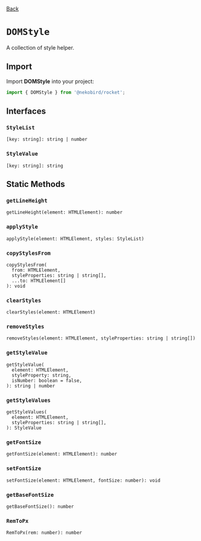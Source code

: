 [Back](../index.md)

# `DOMStyle`

A collection of style helper.

## Import

Import **DOMStyle** into your project:

```typescript
import { DOMStyle } from '@nekobird/rocket';
```

## Interfaces

### `StyleList`

`[key: string]: string | number`

### `StyleValue`

`[key: string]: string`

## Static Methods

### `getLineHeight`

`getLineHeight(element: HTMLElement): number`

### `applyStyle`

`applyStyle(element: HTMLElement, styles: StyleList)`

### `copyStylesFrom`

```
copyStylesFrom(
  from: HTMLElement,
  styleProperties: string | string[],
  ...to: HTMLElement[]
): void
```

### `clearStyles`

`clearStyles(element: HTMLElement)`

### `removeStyles`

`removeStyles(element: HTMLElement, styleProperties: string | string[])`

### `getStyleValue`

```
getStyleValue(
  element: HTMLElement,
  styleProperty: string,
  isNumber: boolean = false,
): string | number
```

### `getStyleValues`

```
getStyleValues(
  element: HTMLElement,
  styleProperties: string | string[],
): StyleValue
```

### `getFontSize`

`getFontSize(element: HTMLElement): number`

### `setFontSize`

`setFontSize(element: HTMLElement, fontSize: number): void`

### `getBaseFontSize`

`getBaseFontSize(): number`

### `RemToPx`

`RemToPx(rem: number): number`